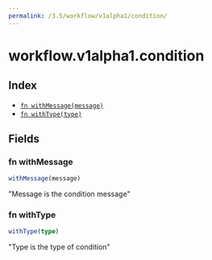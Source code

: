 ```yaml
---
permalink: /3.5/workflow/v1alpha1/condition/
---
```


# workflow.v1alpha1.condition



## Index

* [`fn withMessage(message)`](#fn-withmessage)
* [`fn withType(type)`](#fn-withtype)

## Fields

### fn withMessage

```ts
withMessage(message)
```

"Message is the condition message"

### fn withType

```ts
withType(type)
```

"Type is the type of condition"
